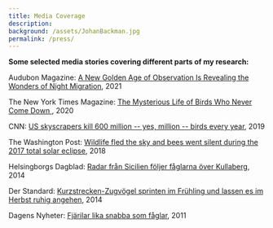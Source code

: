 ```yaml
---
title: Media Coverage
description: 
background: /assets/JohanBackman.jpg
permalink: /press/
---
```

  
**Some selected media stories covering different parts of my research:**
  
Audubon Magazine: [A New Golden Age of Observation Is Revealing the Wonders of Night Migration](https://www.audubon.org/node/366450), 2021
  
The New York Times Magazine: [The Mysterious Life of Birds Who Never Come Down ](https://www.nytimes.com/2020/07/29/magazine/vesper-flights.html), 2020  
  
CNN: [US skyscrapers kill 600 million -- yes, million -- birds every year](https://edition.cnn.com/2019/04/08/americas/bird-building-collisions-scli-intl-scn/index.html), 2019
  
The Washington Post: [Wildlife fled the sky and bees went silent during the 2017 total solar eclipse](https://www.washingtonpost.com/science/2018/11/14/wildlife-fled-sky-bees-went-silent-during-total-eclipse/), 2018
  
Helsingborgs Dagblad: [Radar från Sicilien följer fåglarna över Kullaberg](https://www.hd.se/2015-10-05/radar-fran-sicilien-foljer-faglarna-over-kullaberg), 2014
  
Der Standard: [Kurzstrecken-Zugvögel sprinten im Frühling und lassen es im Herbst ruhig angehen](https://www.derstandard.at/story/2000005085641/kurzstrecken-zugvoegel-sprinten-im-fruehling-und-lassen-es-im-herbst), 2014
  
Dagens Nyheter: [Fjärilar lika snabba som fåglar](https://www.dn.se/nyheter/vetenskap/fjarilar-lika-snabba-som-faglar/), 2011